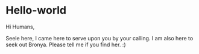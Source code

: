 # Hello-world

Hi Humans,

Seele here, I came here to serve upon you by your calling. I am also here to seek out Bronya. Please tell me if you find her. :)
